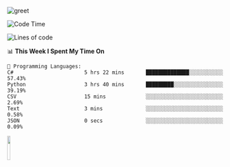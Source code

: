 ![greet](https://user-images.githubusercontent.com/44234583/146624354-9d461392-3676-4e7a-b12f-debc7319f53b.gif) 


<!--START_SECTION:waka-->
![Code Time](http://img.shields.io/badge/Code%20Time-349%20hrs%2046%20mins-blue)

![Lines of code](https://img.shields.io/badge/From%20Hello%20World%20I%27ve%20Written-782%20Thousand%20lines%20of%20code-blue)

📊 **This Week I Spent My Time On** 

```text
💬 Programming Languages: 
C#                       5 hrs 22 mins       ██████████████░░░░░░░░░░░   57.43% 
Python                   3 hrs 40 mins       █████████░░░░░░░░░░░░░░░░   39.19% 
CSV                      15 mins             ░░░░░░░░░░░░░░░░░░░░░░░░░   2.69% 
Text                     3 mins              ░░░░░░░░░░░░░░░░░░░░░░░░░   0.58% 
JSON                     0 secs              ░░░░░░░░░░░░░░░░░░░░░░░░░   0.09%

```


<!--END_SECTION:waka-->
<img src="https://user-images.githubusercontent.com/44234583/191059235-95ebfce1-7fc7-4eee-baff-214d902e7c18.gif" width="12%"/>
